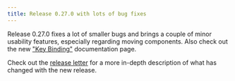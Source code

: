 ```yaml
---
title: Release 0.27.0 with lots of bug fixes
---
```


Release 0.27.0 fixes a lot of smaller bugs and brings a couple of minor usability features, especially regarding moving components. Also check out the new ["Key Binding"](/user-manual/english/misc/key-bindings) documentation page.

Check out the [release letter](/docs/releases/release-0.27.0/index.html)
for a more in-depth description of what has changed with the new release.
